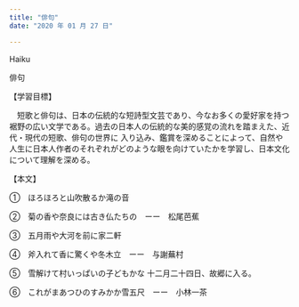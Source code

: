 ```yaml
---
title: "俳句"
date: "2020 年 01 月 27 日"

---
```




Haiku

俳句 

【学習目標】

　短歌と俳句は、日本の伝統的な短詩型文芸であり、今なお多くの愛好家を持つ裾野の広い文学である。過去の日本人の伝統的な美的感覚の流れを踏まえた、近代・現代の短歌、俳句の世界に 入り込み、鑑賞を深めることによって、自然や人生に日本人作者のそれぞれがどのような眼を向けていたかを学習し、日本文化について理解を深める。

【本文】 

①　ほろほろと山吹散るか滝の音　 

②　菊の香や奈良には古き仏たちの　ーー　松尾芭蕉

③　五月雨や大河を前に家二軒

④　斧入れて香に驚くや冬木立　ーー　与謝蕪村

⑤　雪解けて村いっぱいの子どもかな 		十二月二十四日、故郷に入る。

⑥　これがまあつひのすみかか雪五尺　ーー　小林一茶 